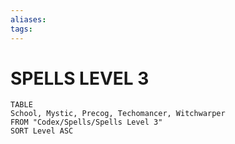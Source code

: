 ```yaml
---
aliases: 
tags: 
---
```

# SPELLS LEVEL 3
``` dataview
TABLE
School, Mystic, Precog, Techomancer, Witchwarper
FROM "Codex/Spells/Spells Level 3"
SORT Level ASC
```